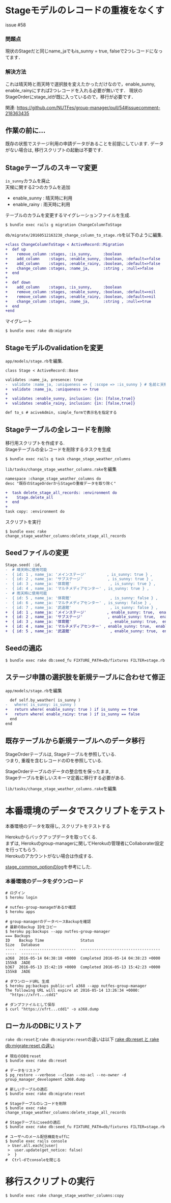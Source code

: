 # Stageモデルのレコードの重複をなくす

issue #58

### 問題点

現状のStageだと同じname_jaでもis_sunny = true, falseで2つレコードになってます．

### 解決方法

これは晴天時と雨天時で選択肢を変えたかっただけなので，enable_sunny, enable_rainyにすれば2つレコードを入れる必要が無いです．
現状のStageOrderにstage_idが既に入っているので，移行が必要です．

関連: https://github.com/NUTFes/group-manager/pull/54#issuecomment-218363435

## 作業の前に...

既存の状態でステージ利用の申請データがあることを前提にしています. 
データがない場合は, 移行スクリプトの起動は不要です. 

## Stageテーブルのスキーマ変更

``is_sunny``カラムを廃止  
天候に関する2つのカラムを追加  

* enable_sunny : 晴天時に利用
* enable_rainy : 雨天時に利用

テーブルのカラムを変更するマイグレーションファイルを生成.  

```terminal
$ bundle exec rails g migration ChangeColumnToStage
```

``db/migrate/20160512163238_change_column_to_stage.rb``を以下のように編集.  
```diff
+class ChangeColumnToStage < ActiveRecord::Migration
+  def up
+    remove_column :stages, :is_sunny,     :boolean
+    add_column    :stages, :enable_sunny, :boolean, :default=>false
+    add_column    :stages, :enable_rainy, :boolean, :default=>false
+    change_column :stages, :name_ja,      :string , :null=>false
+  end
+
+  def down
+    add_column    :stages, :is_sunny,     :boolean
+    remove_column :stages, :enable_sunny, :boolean, :default=>nil
+    remove_column :stages, :enable_rainy, :boolean, :default=>nil
+    change_column :stages, :name_ja,      :string , :null=>true
+  end
+end
```


マイグレート

```terminal
$ bundle exec rake db:migrate
```

## Stageモデルのvalidationを変更

``app/models/stage.rb``を編集.

```diff
class Stage < ActiveRecord::Base

validates :name_ja, presence: true
-  validate :name_ja, :uniqueness => { :scope => :is_sunny } # 名前と天候の組み合わせは固有
+  validate :name_ja, :uniqueness => true
+
+  validates :enable_sunny, inclusion: {in: [false,true]}
+  validates :enable_rainy, inclusion: {in: [false,true]}

def to_s # aciveAdmin, simple_formで表示名を指定する
```

## Stageテーブルの全レコードを削除

移行用スクリプトを作成する.  
Stageテーブルの全レコードを削除するタスクを生成

```terminal
$ bundle exec rails g task change_stage_weather_columns
```

``lib/tasks/change_stage_weather_columns.rake``を編集

```diff
namespace :change_stage_weather_columns do
desc "既存のStageOrderからStageの重複データを取り除く"

+  task delete_stage_all_records: :environment do
+    Stage.delete_all
+  end
+
task copy: :environment do
```

スクリプトを実行

```terminal
$ bundle exec rake change_stage_weather_columns:delete_stage_all_records
```

## Seedファイルの変更
```diff
Stage.seed( :id,
-  # 晴天時に使用可能
-  { id: 1 , name_ja: 'メインステージ'         , is_sunny: true } ,
-  { id: 2 , name_ja: 'サブステージ'           , is_sunny: true } ,
-  { id: 3 , name_ja: '体育館'                 , is_sunny: true } ,
-  { id: 4 , name_ja: 'マルチメディアセンター' , is_sunny: true } ,
-  # 雨天時に使用可能
-  { id: 5 , name_ja: '体育館'                 , is_sunny: false } ,
-  { id: 6 , name_ja: 'マルチメディアセンター' , is_sunny: false } ,
-  { id: 7 , name_ja: '武道館'                 , is_sunny: false } ,
+  { id: 1 , name_ja: 'メインステージ'         , enable_sunny: true,  enable_rainy: false } ,
+  { id: 2 , name_ja: 'サブステージ'           , enable_sunny: true,  enable_rainy: false } ,
+  { id: 3 , name_ja: '体育館'                 , enable_sunny: true,  enable_rainy: true  } ,
+  { id: 4 , name_ja: 'マルチメディアセンター' , enable_sunny: true,  enable_rainy: true  } ,
+  { id: 5 , name_ja: '武道館'                 , enable_sunny: true,  enable_rainy: true  } ,
```

## Seedの適応

```terminal
$ bundle exec rake db:seed_fu FIXTURE_PATH=db/fixtures FILTER=stage.rb
```

## ステージ申請の選択肢を新規テーブルに合わせて修正

``app/models/stage.rb``を編集

```diff
  def self.by_weather( is_sunny )
-   where( is_sunny: is_sunny )
+   return where( enable_sunny: true ) if is_sunny == true
+   return where( enable_rainy: true ) if is_sunny == false
  end
end
```

## 既存テーブルから新規テーブルへのデータ移行

StageOrderテーブルは, Stageテーブルを参照している.  
つまり, 重複を含むレコードのIDを参照している.  

StageOrderテーブルのデータの整合性を保ったまま,   
Stageテーブルを新しいスキーマ定義に移行する必要がある. 

``lib/tasks/change_stage_weather_columns.rake``を編集



# 本番環境のデータでスクリプトをテスト

本番環境のデータを取得し, スクリプトをテストする  

Herokuからバックアップデータを取ってくる.  
まずは, Herokuのgroup-managerに関してHerokuの管理者にCollaborater設定を行ってもらう.  
Herokuのアカウントがない場合は作成する.  

[stage_common_optionのlog](https://github.com/NUTFes/group-manager/blob/master/docs/log_stage_common_option.md)を参考にした.   

### 本番環境のデータをダウンロード
```terminal
# ログイン
$ heroku login

# nutfes-group-manageがあるか確認
$ heroku apps  

# group-managerのデータベースBackupを確認
# 最新のBackup IDをコピー
$ heroku pg:backups --app nutfes-group-manager
=== Backups
ID    Backup Time                Status                               Size   Database
----  -------------------------  -----------------------------------  -----  --------
a368  2016-05-14 04:38:18 +0000  Completed 2016-05-14 04:38:23 +0000  155kB  JADE
b367  2016-05-13 15:42:19 +0000  Completed 2016-05-13 15:42:23 +0000  155kB  JADE

# ダウンロードURL 生成
$ heroku pg:backups public-url a368 --app nutfes-group-manager
The following URL will expire at 2016-05-14 13:26:34 +0000:
  "https://xfrt...cdd1"

# ダンプファイルとして保存
$ curl "https://xfrt...cdd1" -o a368.dump
```

## ローカルのDBにリストア

``rake db:reset``と``rake db:migrate:reset``の違いは以下
[rake db:reset と rake db:migrate:reset の違い](http://easyramble.com/difference-bettween-rake-db-migrate-reset.html)

```terminal
# 現在のDBをreset 
$ bundle exec rake db:reset 

# データをリストア
$ pg_restore --verbose --clean --no-acl --no-owner -d group_manager_development a368.dump

# 新しいテーブルの適応
$ bundle exec rake db:migrate:reset 

# Stageテーブルのレコードを削除
$ bundle exec rake change_stage_weather_columns:delete_stage_all_records

# Stageテーブルにseedの適応
$ bundle exec rake db:seed_fu FIXTURE_PATH=db/fixtures FILTER=stage.rb

# ユーザへのメール配信機能をoffに
$ bundle exec rails console
 > User.all.each{|user|
 >  user.update(get_notice: false)
 >  } 
#  Ctrl-dでconsoleを閉じる
```

  # 移行スクリプトの実行

  ```terminal
  $ bundle exec rake change_stage_weather_columns:copy
  ```

